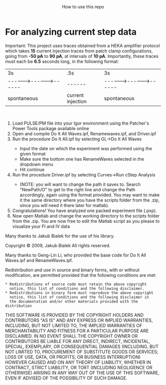 <link rel="stylesheet" type="text/css" href="readme.css">
<title>Igor</title>

<header>How to use this repo</header>
<h1>For analyzing current step data</h1>
<p>Important: This project uses traces obtained from a HEKA amplifier protocol which takes <strong>15</strong> current injection traces from patch clamp configurations, going from <strong>-50 pA</strong> to <strong>90 pA</strong>, at intervals of <strong>10 pA</strong>. Importantly, these traces must each be <strong>6.5</strong> seconds long, in the following format:</p>
<table style="width:100%">
  <tr>
    <td>3s</td>
    <td>.5s</td> 
    <td>3s</td>
  </tr>
  <tr>
    <td>------>------>------</td>
    <td>------</td> 
    <td>------>------>------</td>
  </tr>
  <tr>
    <td>spontaneous</td>
    <td>current injection</td>
    <td>spontaneous</td>
  </tr>
</table>
<br>

<ol><li>Load PULSE/PM file into your Igor environment using the Patcher's Power Tools package available online</li>
<li>Open and compile Do It All Waves.ipf, Renamewaves.ipf, and Driver.ipf</li>
<li>Run the procedure Do It All.ipf by selecting GL->Do It All Waves</li>
<ul><li>Input the date on which the experiment was performed using the given format</li>
<li>Make sure the bottom one has RenameWaves selected in the dropdown menu</li>
<li>Hit continue</li></ul>
<li>Run the procedure Driver.ipf by selecting Curves->Run cStep Analysis</li>
<ul><li>(NOTE: you will want to change the path it saves to. Search "NewPath/O" to get to the right line and change the Path accordingly, again using the format provided. You may want to make it the same directory where you have the scripts folder from the .zip, since you will need it there later for matlab).</li></ul>
<li>Congratulations! You have analyzed one packed experiment file (.pxp).</li>
<li>Now open Matlab and change the working directory to the scripts folder from the .zip. You are now free to edit the Matlab script as you please to visualize your FI and IV data</li></ol>


<p>Many thanks to Jakub Bialek for the use of his library.</p>
<h0>Copyright © 2009, Jakub Bialek
All rights reserved.

Many thanks to Geng-Lin Li, who provided the base code for Do It All Waves.ipf and RenameWaves.ipf.

Redistribution and use in source and binary forms, with or without
modification, are permitted provided that the following conditions are
met:

    * Redistributions of source code must retain the above copyright
      notice, this list of conditions and the following disclaimer.
    * Redistributions in binary form must reproduce the above copyright
      notice, this list of conditions and the following disclaimer in
      the documentation and/or other materials provided with the distribution

THIS SOFTWARE IS PROVIDED BY THE COPYRIGHT HOLDERS AND CONTRIBUTORS "AS IS"
AND ANY EXPRESS OR IMPLIED WARRANTIES, INCLUDING, BUT NOT LIMITED TO, THE
IMPLIED WARRANTIES OF MERCHANTABILITY AND FITNESS FOR A PARTICULAR PURPOSE
ARE DISCLAIMED. IN NO EVENT SHALL THE COPYRIGHT OWNER OR CONTRIBUTORS BE
LIABLE FOR ANY DIRECT, INDIRECT, INCIDENTAL, SPECIAL, EXEMPLARY, OR
CONSEQUENTIAL DAMAGES (INCLUDING, BUT NOT LIMITED TO, PROCUREMENT OF
SUBSTITUTE GOODS OR SERVICES; LOSS OF USE, DATA, OR PROFITS; OR BUSINESS
INTERRUPTION) HOWEVER CAUSED AND ON ANY THEORY OF LIABILITY, WHETHER IN
CONTRACT, STRICT LIABILITY, OR TORT (INCLUDING NEGLIGENCE OR OTHERWISE)
ARISING IN ANY WAY OUT OF THE USE OF THIS SOFTWARE, EVEN IF ADVISED OF THE
POSSIBILITY OF SUCH DAMAGE.</h0>
